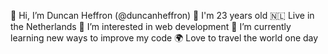 👋  Hi, I’m Duncan Heffron (@duncanheffron)
🥳  I'm 23 years old
🇳🇱  Live in the Netherlands
👀  I’m interested in web development
🌱  I’m currently learning new ways to improve my code
🌍  Love to travel the world one day

<!---
duncanheffron/duncanheffron is a ✨ special ✨ repository because its `README.md` (this file) appears on your GitHub profile.
You can click the Preview link to take a look at your changes.
--->
